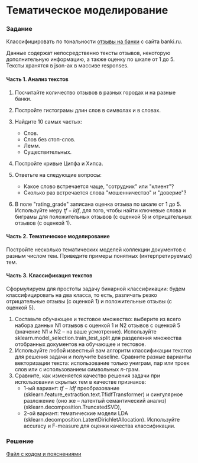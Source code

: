 # Тематическое моделирование

### Задание
Классифицировать по тональности [отзывы на банки](https://drive.google.com/file/d/1i2_LP2SthhTF2jQQtGtI9iCsTYCKOsK7/view?usp=sharing) с сайта banki.ru.

Данные содержат непосредственно тексты отзывов, некоторую дополнительную информацию, а также оценку по шкале от 1 до 5.
Тексты хранятся в json-ах в массиве responses.

#### Часть 1. Анализ текстов
1. Посчитайте количество отзывов в разных городах и на разные банки.
2. Постройте гистограмы длин слов в символах и в словах.
3. Найдите 10 самых частых:
   - Слов.
   - Слов без стоп-слов.
   - Лемм.
   - Существительных.
     
4. Постройте кривые Ципфа и Хипса.
5. Ответьте на следующие вопросы:
   - Какое слово встречается чаще, "сотрудник" или "клиент"?
   - Сколько раз встречается слова "мошенничество" и "доверие"?
  
6. В поле "rating_grade" записана оценка отзыва по шкале от 1 до 5. Используйте меру $tf-idf$, для того, чтобы найти ключевые слова и биграмы для положительных отзывов (с оценкой 5) и отрицательных отзывов (с оценкой 1).

#### Часть 2. Тематическое моделирование
Постройте несколько тематических моделей коллекции документов с разным числом тем. Приведите примеры понятных (интерпретируемых) тем.

#### Часть 3. Классификация текстов
Сформулируем для простоты задачу бинарной классификации: будем классифицировать на два класса, то есть, различать резко отрицательные отзывы (с оценкой 1) и положительные отзывы (с оценкой 5).

1. Составьте обучающее и тестовое множество: выберите из всего набора данных N1 отзывов с оценкой 1 и N2 отзывов с оценкой 5 (значение N1 и N2 – на ваше усмотрение). Используйте sklearn.model_selection.train_test_split для разделения множества отобранных документов на обучающее и тестовое.
2. Используйте любой известный вам алгоритм классификации текстов для решения задачи и получите baseline. Сравните разные варианты векторизации текста: использование только униграм, пар или троек слов или с использованием символьных 
$n$-грам.
3. Сравните, как изменяется качество решения задачи при использовании скрытых тем в качестве признаков:
   - 1-ый вариант: $tf-idf$ преобразование (sklearn.feature_extraction.text.TfidfTransformer) и сингулярное разложение (оно же – латентый семантический анализ) (sklearn.decomposition.TruncatedSVD),
   - 2-ой вариант: тематические модели LDA (sklearn.decomposition.LatentDirichletAllocation). Используйте accuracy и F-measure для оценки качества классификации.

### Решение
[Файл с кодом и пояснениями](/Projects/08_Natural_language_processing/01_Thematic_modeling/Solution.ipynb)
